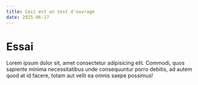 ```yaml
---
title: Ceci est un test d'ouvrage
date: 2025-06-17
---
```


# Essai

Lorem ipsum dolor sit, amet consectetur adipisicing elit. Commodi, quos sapiente minima necessitatibus unde consequuntur porro debitis, ad autem quod at id facere, totam aut velit ea omnis saepe possimus!
